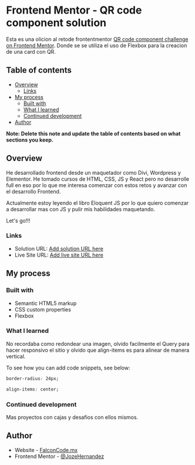 # Frontend Mentor - QR code component solution

Esta es una olicion al retode frontentmentor [QR code component challenge on Frontend Mentor](https://www.frontendmentor.io/challenges/qr-code-component-iux_sIO_H). Donde se se utiliza el uso de Flexbox para la creacion de una card con QR. 

## Table of contents

- [Overview](#overview)
  - [Links](#links)
- [My process](#my-process)
  - [Built with](#built-with)
  - [What I learned](#what-i-learned)
  - [Continued development](#continued-development)
- [Author](#author)

**Note: Delete this note and update the table of contents based on what sections you keep.**

## Overview
He desarrollado frontend desde un maquetador como Divi, Wordpress y Elementor. He tomado cursos de HTML, CSS, JS y React pero no desarrolle full en eso por lo que me interesa comenzar con estos retos y avanzar con el desarrollo Frontend.

Actualmente estoy leyendo el libro Eloquent JS por lo que quiero comenzar a desarrollar mas con JS y pulir mis habilidades maquetando.

Let's go!!!

### Links

- Solution URL: [Add solution URL here](https://your-solution-url.com)
- Live Site URL: [Add live site URL here](https://your-live-site-url.com)

## My process

### Built with

- Semantic HTML5 markup
- CSS custom properties
- Flexbox

### What I learned

No recordaba como redondear una imagen, olvido facilmente el Query para hacer responsivo el sitio y olvido que align-items es para alinear de manera vertical.

To see how you can add code snippets, see below:

```css
border-radius: 24px;
```
```css
align-items: center;
```

### Continued development

Mas proyectos con cajas y desafios con ellos mismos.


## Author

- Website - [FalconCode.mx](https://falconcode.mx/)
- Frontend Mentor - [@JozeHernandez](https://www.frontendmentor.io/profile/JozeHernandez)

